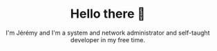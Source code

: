 <h1 align=center>Hello there 👋</h1>
<p align=center>I'm Jérémy and I'm a system and network administrator and self-taught developer in my free time.</p><br>

<!--
**jvin042/jvin042** is a ✨ _special_ ✨ repository because its `README.md` (this file) appears on your GitHub profile.

Here are some ideas to get you started:

- 🔭 I’m currently working on ...
- 🌱 I’m currently learning ...
- 👯 I’m looking to collaborate on ...
- 🤔 I’m looking for help with ...
- 💬 Ask me about ...
- 📫 How to reach me: ...
- 😄 Pronouns: ...
- ⚡ Fun fact: ...
-->
